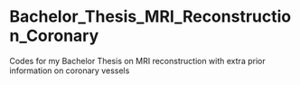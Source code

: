 # Bachelor_Thesis_MRI_Reconstruction_Coronary
Codes for my Bachelor Thesis on MRI reconstruction with extra prior information on coronary vessels
